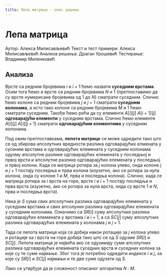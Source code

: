 ```yaml
---
title: Лепа матрица - опис решења
---
```


# Лепа матрица

Аутор: Алекса Милисављевић
Текст и тест примери: Алекса Милисављевић
Анализа решења: Драган Урошевић
Тестирање: Владимир Миленковић

## Анализа

Врсте са редним бројевима $i$ и $i+1$ ћемо назвати **суседним врстама**. Осим тога ћемо и врсте са редним бројевима $N$ и $1$ (претпоставимо да су врсте нумерисане бројевима од 1 до $N$) сматрати суседним. Слично ћемо колоне са редним бројевима $j$ и $j+1$ сматрати **суседним колонама**, а исто тако колоне са редним бројевима $M$ и $1$ ћемо сматрати суседним. Такође ћемо рећи да су елементи $А[i][j]$ $A[i+1][j]$  **одговарајући елементи** у суседним врстама. Слично ћемо елементе $А[i][j]$ $A[i][j+1]$  сматрати **одговарајућим елементима** у суседним колонама.

Под овим претпоставкама, **лепота матрице** се може одредити тако што се од збирова апсолутних вредности разлика одговарајућих елмената у сусеним врстама и одговарајућих елемената  у суседним колонама одузму апсолутне разлике одговарајућих елемената у последњој и првој врсти и апсолутне разлике  одговарајућих елемената у последњој и првој колони. Када се матрица ротира за $j$ колона улево, онда колоне $j$ и $j+1$ постају последња и прва колона (изузетно, ако се ротира за нула колона, онда су колоне $1$ и $M$, прва и последња колона). Слично, када се матрица ротира за $i$ врста на горе, врсте $i$ и $i+1$ постају последња и прва врста (изузетно, ако се ротира за нула врста, онда су врсте $1$ и $N$, прва и последња врста).

Нека је $S$ сума свих апсолутних разлика одговарајућих елемената у суседним врстама и свих апсолуних разлика одговарајућих елемената у суседним колонама.  Означимо са $SR[i]$ суму апсолутних разлика одговарајућих елемената у врстама $i$ и $i+1$, а са $SC[j]$ суму апсолутних разлика одговарајућих елемената у колонама $j$ и $j+1$. 

Тада се лепота матрице која се добија након ротације за $j$ колона улево и ротације ѕа $i$ врста на горе добија тако што се од $S$ одузме $SR[i]$ и $SC[j]$. Лепота матрице је највећа ако се одузимају  суме апсолутних разлика одговарајућих елемената суседних врста и суседних колона за које су те суме најмање. Због тога је потребно одредити индексе $i$ и $j$, ѕа које су $SR[i]$ и $SC[j]$ најмањи и те две суме одузети од $S$.

Лако се утврђује да је сложеност описаног алгоритма $N\cdot M$.


